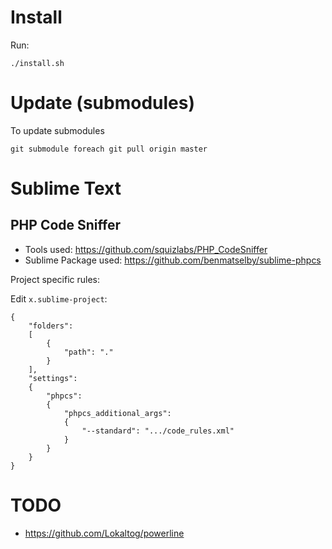 
# Install

Run:

    ./install.sh

# Update (submodules)

To update submodules

    git submodule foreach git pull origin master

# Sublime Text

## PHP Code Sniffer

- Tools used: https://github.com/squizlabs/PHP_CodeSniffer
- Sublime Package used: https://github.com/benmatselby/sublime-phpcs

Project specific rules:

Edit `x.sublime-project`:

```
{
    "folders":
    [
        {
            "path": "."
        }
    ],
    "settings":
    {
        "phpcs":
        {
            "phpcs_additional_args":
            {
                "--standard": ".../code_rules.xml"
            }
        }
    }
}
```

# TODO

- https://github.com/Lokaltog/powerline
